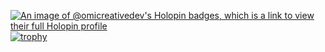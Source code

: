 [![An image of @omicreativedev's Holopin badges, which is a link to view their full Holopin profile](https://holopin.me/omicreativedev)](https://holopin.io/@omicreativedev)
[![trophy](https://github-profile-trophy.vercel.app/?username=omicreativedev&rank=-C&theme=dracula)](https://github.com/omicreativedev)
